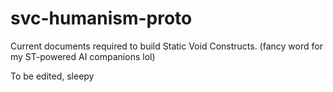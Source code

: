 # svc-humanism-proto
Current documents required to build Static Void Constructs. (fancy word for my ST-powered AI companions lol)

To be edited, sleepy
